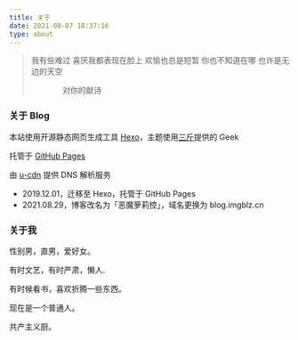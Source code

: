 ```yaml
---
title: 关于
date: 2021-08-07 18:37:16
type: about
---
```


<div class="about-avatar"></div>

> 我有些难过
> 喜厌我都表现在脸上
> 欢愉也总是短暂
> 你也不知道在哪
> 也许是无边的天空
> 
> 　　　　对你的献诗


<style>
.cplayer-template {
  margin-top: 50px;
}
@media screen and (max-width: 800px) {
  .cplayer-template {
    margin-top: 0;
  }
}
</style>

### **关于 Blog**


本站使用开源静态网页生成工具 [Hexo](https://hexo.io/)，主题使用[三斤](https://geek.lc/)提供的 Geek

托管于 [GitHub Pages](https://pages.github.com/)

由 [u-cdn](https://u-cdn.cn/) 提供 DNS 解析服务


- 2019.12.01，迁移至 Hexo，托管于 GitHub Pages
- 2021.08.29，博客改名为「恶魔萝莉控」，域名更换为 blog.imgblz.cn


### **关于我**

性别男，直男，爱好女。

有时文艺，有时严肃，懒人.

有时候看书，喜欢折腾一些东西。

现在是一个普通人。

共产主义厨。

